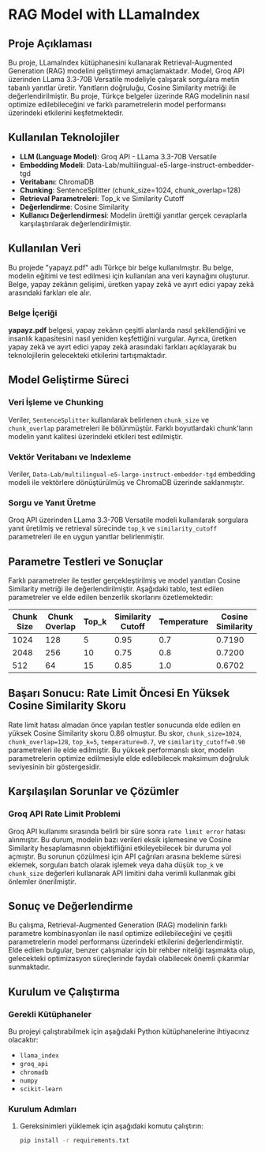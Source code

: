 # RAG Model with LLamaIndex

## Proje Açıklaması

Bu proje, LLamaIndex kütüphanesini kullanarak Retrieval-Augmented Generation (RAG) modelini geliştirmeyi amaçlamaktadır. Model, Groq API üzerinden LLama 3.3-70B Versatile modeliyle çalışarak sorgulara metin tabanlı yanıtlar üretir. Yanıtların doğruluğu, Cosine Similarity metriği ile değerlendirilmiştir. Bu proje, Türkçe belgeler üzerinde RAG modelinin nasıl optimize edilebileceğini ve farklı parametrelerin model performansı üzerindeki etkilerini keşfetmektedir.

## Kullanılan Teknolojiler

- **LLM (Language Model)**: Groq API - LLama 3.3-70B Versatile
- **Embedding Modeli**: Data-Lab/multilingual-e5-large-instruct-embedder-tgd
- **Veritabanı**: ChromaDB
- **Chunking**: SentenceSplitter (chunk_size=1024, chunk_overlap=128)
- **Retrieval Parametreleri**: Top_k ve Similarity Cutoff
- **Değerlendirme**: Cosine Similarity
- **Kullanıcı Değerlendirmesi**: Modelin ürettiği yanıtlar gerçek cevaplarla karşılaştırılarak değerlendirilmiştir.

## Kullanılan Veri

Bu projede "yapayz.pdf" adlı Türkçe bir belge kullanılmıştır. Bu belge, modelin eğitimi ve test edilmesi için kullanılan ana veri kaynağını oluşturur. Belge, yapay zekânın gelişimi, üretken yapay zekâ ve ayırt edici yapay zekâ arasındaki farkları ele alır.

### Belge İçeriği

**yapayz.pdf** belgesi, yapay zekânın çeşitli alanlarda nasıl şekillendiğini ve insanlık kapasitesini nasıl yeniden keşfettiğini vurgular. Ayrıca, üretken yapay zekâ ve ayırt edici yapay zekâ arasındaki farkları açıklayarak bu teknolojilerin gelecekteki etkilerini tartışmaktadır.

## Model Geliştirme Süreci

### Veri İşleme ve Chunking

Veriler, `SentenceSplitter` kullanılarak belirlenen `chunk_size` ve `chunk_overlap` parametreleri ile bölünmüştür. Farklı boyutlardaki chunk'ların modelin yanıt kalitesi üzerindeki etkileri test edilmiştir.

### Vektör Veritabanı ve Indexleme

Veriler, `Data-Lab/multilingual-e5-large-instruct-embedder-tgd` embedding modeli ile vektörlere dönüştürülmüş ve ChromaDB üzerinde saklanmıştır.

### Sorgu ve Yanıt Üretme

Groq API üzerinden LLama 3.3-70B Versatile modeli kullanılarak sorgulara yanıt üretilmiş ve retrieval sürecinde `top_k` ve `similarity_cutoff` parametreleri ile en uygun yanıtlar belirlenmiştir.

## Parametre Testleri ve Sonuçlar

Farklı parametreler ile testler gerçekleştirilmiş ve model yanıtları Cosine Similarity metriği ile değerlendirilmiştir. Aşağıdaki tablo, test edilen parametreler ve elde edilen benzerlik skorlarını özetlemektedir:

| Chunk Size | Chunk Overlap | Top_k | Similarity Cutoff | Temperature | Cosine Similarity |
| ---------- | ------------- | ----- | ----------------- | ----------- | ----------------- |
| 1024       | 128           | 5     | 0.95              | 0.7         | 0.7190            |
| 2048       | 256           | 10    | 0.75              | 0.8         | 0.7200            |
| 512        | 64            | 15    | 0.85              | 1.0         | 0.6702            |

## Başarı Sonucu: Rate Limit Öncesi En Yüksek Cosine Similarity Skoru

Rate limit hatası almadan önce yapılan testler sonucunda elde edilen en yüksek Cosine Similarity skoru 0.86 olmuştur. Bu skor, `chunk_size=1024`, `chunk_overlap=128`, `top_k=5`, `temperature=0.7`, ve `similarity_cutoff=0.90` parametreleri ile elde edilmiştir. Bu yüksek performanslı skor, modelin parametrelerin optimize edilmesiyle elde edilebilecek maksimum doğruluk seviyesinin bir göstergesidir.

## Karşılaşılan Sorunlar ve Çözümler

### Groq API Rate Limit Problemi

Groq API kullanımı sırasında belirli bir süre sonra `rate limit error` hatası alınmıştır. Bu durum, modelin bazı verileri eksik işlemesine ve Cosine Similarity hesaplamasının objektifliğini etkileyebilecek bir duruma yol açmıştır. Bu sorunun çözülmesi için API çağrıları arasına bekleme süresi eklemek, sorguları batch olarak işlemek veya daha düşük `top_k` ve `chunk_size` değerleri kullanarak API limitini daha verimli kullanmak gibi önlemler önerilmiştir.

## Sonuç ve Değerlendirme

Bu çalışma, Retrieval-Augmented Generation (RAG) modelinin farklı parametre kombinasyonları ile nasıl optimize edilebileceğini ve çeşitli parametrelerin model performansı üzerindeki etkilerini değerlendirmiştir. Elde edilen bulgular, benzer çalışmalar için bir rehber niteliği taşımakta olup, gelecekteki optimizasyon süreçlerinde faydalı olabilecek önemli çıkarımlar sunmaktadır.

## Kurulum ve Çalıştırma

### Gerekli Kütüphaneler

Bu projeyi çalıştırabilmek için aşağıdaki Python kütüphanelerine ihtiyacınız olacaktır:

- `llama_index`
- `groq_api`
- `chromadb`
- `numpy`
- `scikit-learn`

### Kurulum Adımları

1. Gereksinimleri yüklemek için aşağıdaki komutu çalıştırın:

   ```bash
   pip install -r requirements.txt
   ```
